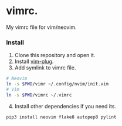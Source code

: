 # vimrc.
My vimrc file for vim/neovim.

### Install
1. Clone this repository and open it.
2. Install [vim-plug](https://github.com/junegunn/vim-plug).
3. Add symlink to vimrc file.
```bash
# Neovim
ln -s $PWD/vimr ~/.config/nvim/init.vim
# Vim
ln -s $PWD/vimrc ~/.vimrc
```
4. Install other dependencies if you need its.
```
pip3 install neovim flake8 autopep8 pylint
```
